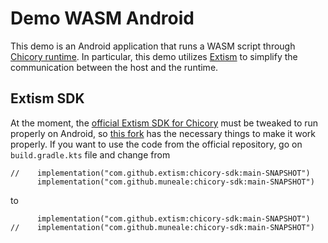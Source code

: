 # Demo WASM Android

This demo is an Android application that runs a WASM script through [Chicory runtime](https://github.com/dylibso/chicory).
In particular, this demo utilizes [Extism](https://github.com/extism) to simplify the communication between the host and the runtime.

## Extism SDK
At the moment, the [official Extism SDK for Chicory](https://github.com/extism/chicory-sdk) must be tweaked to run properly on Android, so [this fork](https://github.com/muneale/chicory-sdk) has the necessary things to make it work properly.
If you want to use the code from the official repository, go on `build.gradle.kts` file and change from
```
//    implementation("com.github.extism:chicory-sdk:main-SNAPSHOT")
      implementation("com.github.muneale:chicory-sdk:main-SNAPSHOT")
```
to
```
      implementation("com.github.extism:chicory-sdk:main-SNAPSHOT")
//    implementation("com.github.muneale:chicory-sdk:main-SNAPSHOT")
```
